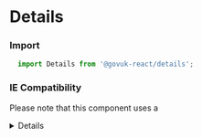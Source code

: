 Details
=======

### Import
```js
  import Details from '@govuk-react/details';
```
<!-- STORY -->

### IE Compatibility

Please note that this component uses a <details> component, which requires a polyfill to work correctly on Internet Explorer.

### Usage


Simple

```jsx
import { Details } from 'govuk-react'

<Details summary="Help with nationality">
  I am a paragraph of hidden details, to be revealed when summary is clicked
</Details>
```

### References
- https://design-system.service.gov.uk/components/details/
- https://github.com/alphagov/govuk-frontend/blob/main/src/govuk/components/details/_details.scss

### Properties
Prop | Required | Default | Type | Description
:--- | :------- | :------ | :--- | :----------
 `children` |  | ```undefined``` | node | The content that will be displayed when details are revealed
 `open` |  | ```false``` | bool | Flag to indicate whether to show component open by default
 `summary` | true | `````` | node | Text for the details summary link e.g. Help with nationality


